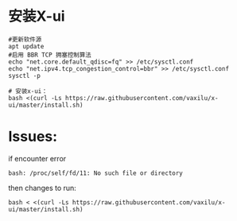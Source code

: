 # 安装X-ui
```
#更新软件源
apt update
#启用 BBR TCP 拥塞控制算法
echo "net.core.default_qdisc=fq" >> /etc/sysctl.conf
echo "net.ipv4.tcp_congestion_control=bbr" >> /etc/sysctl.conf
sysctl -p

# 安装x-ui：
bash <(curl -Ls https://raw.githubusercontent.com/vaxilu/x-ui/master/install.sh)
```

# Issues:
if encounter error 
```
bash: /proc/self/fd/11: No such file or directory
```
then changes to run:
```
bash < <(curl -Ls https://raw.githubusercontent.com/vaxilu/x-ui/master/install.sh)
```
